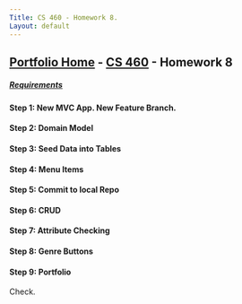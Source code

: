 ```yaml
---
Title: CS 460 - Homework 8.
Layout: default
---
```

## [Portfolio Home](https://mgeorgebrown89.github.io/CS-Portfolio) - [CS 460](https://mgeorgebrown89.github.io/CS-Portfolio/CS-460) - Homework 8
##### [Requirements](http://www.wou.edu/~morses/classes/cs46x/assignments/HW8.html) 

#### Step 1: New MVC App. New Feature Branch.

#### Step 2: Domain Model

#### Step 3: Seed Data into Tables

#### Step 4: Menu Items

#### Step 5: Commit to local Repo

#### Step 6: CRUD

#### Step 7: Attribute Checking 

#### Step 8: Genre Buttons

#### Step 9: Portfolio
Check.